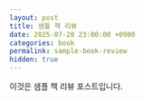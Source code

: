 ```yaml
---
layout: post
title: 샘플 책 리뷰
date: 2025-07-28 23:00:00 +0900
categories: book
permalink: sample-book-review
hidden: true
---
```


이것은 샘플 책 리뷰 포스트입니다.
